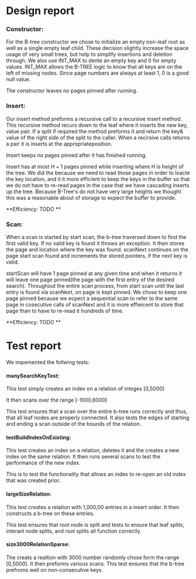 # Design report
### Constructor:

For the B-tree constructor we chose to initialize an empty non-leaf root as well as a single empty leaf child. These decision slightly increase the space usage of very small trees, but help to simplify insertions and deletion through. We also use INT_MAX to dente an empty key and 0 for empty values. INT_MAX allows the B-TREE logic to know that all keys are on the left of missing nodes.  Since page numbers are always at least 1, 0 is a good null value.

The constructor leaves no pages pinned after running.

### Insert:

Our insert method preforms a recursive call to a recursive insert method. This recursive method recurs down to the leaf where it inserts the new key, value pair. If a split if required the method preforms it and return the key& value of the right side of the split to the caller. When a recirsive calls returns a pair it is inserts at the appropriateposition.

Insert keeps no pages pinned after it has finished running. 

Insert has at most $H+1$ pages pinned while inserting where H is height of the tree. We did the because we need to read those pages in order to loacte the key location, and it it more efficient to keep the keys in the buffer so that we do not have to re-read pages in the case that we have cascading inserts up the tree. Because B-Tree's do not have very large heights we thought this was a reasonable about of storage to expect the buffer to provide.

**Efficiency: TODO **

### Scan: 
When a scan is started by start scan, the b-tree traversed down to find the first valid key. If no valid key is found it throws an exception. It then stores the page and location where the key was found. scanNext continues on the page start scan found and increments the stored pointers, if the next key is valid.

startScan will have 1 page pinned at any given time and when it returns it will leave one page pinned(the page with the first entry of the desired search). Throughout the entire scan process, from start scan until the last entry is found via scanNext, on page is kept pinned. We chose to keep one page pinned because we ecpect a sequential scan to refer to the same page in cosecutive calls of scanNext and it is more effieicent to store that page than to have to re-read it hundreds of time. 

**Efficiency: TODO **

# Test report

We impemented the follwing tests:

#### manySearchKeyTest:
This test simply creates an index on a relation of integes [0,5000) 

It then scans over the range [-1000,6000]

This test ensures that a scan over the entire b-tree runs correctly and thus, that all leaf nodes are properly connected. It also tests the edges of starting and ending a scan outside of the bounds of the relation.
#### testBuildIndexOnExisting:

This test creates an index on a relation, deletes it and the creates a new index on the same relation. It then runs several scans to test the performance of the new index. 



This is to test the functionality that allows an index to re-open an old index that was created prior.

#### largeSizeRelation:

This test creates a relation with 1,000,00 entries in a insert order. It then constructs a b-tree on these entries.

This test ensures that root node is split and tests to ensure that leaf splits, interanl node splits, and root splits all function correctly.

#### size3000RelationSparse:

The creats a realtion with 3000 number randomly chose form the range [0,5000]. It then preforms various scans. This test ensures that the b-tree prefroms well on non-consecutive keys.